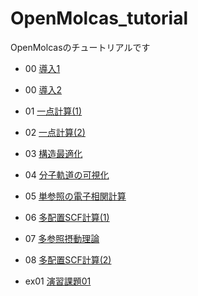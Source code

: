 # OpenMolcas_tutorial

OpenMolcasのチュートリアルです

- 00 [導入1](00_introduction.md)
- 00 [導入2](00_visualize.md)
- 01 [一点計算(1)](01_sp1.md)
- 02 [一点計算(2)](02_sp2.md)
- 03 [構造最適化](03_geomopt.md)
- 04 [分子軌道の可視化](04_visualization.md)
- 05 [単参照の電子相関計算](05_correlation.md)
- 06 [多配置SCF計算(1)](06_MCSCF1.md)
- 07 [多参照摂動理論](07_MRPT.md)
- 08 [多配置SCF計算(2)](08_MCSCF2.md)

- ex01 [演習課題01](ex01.md)
